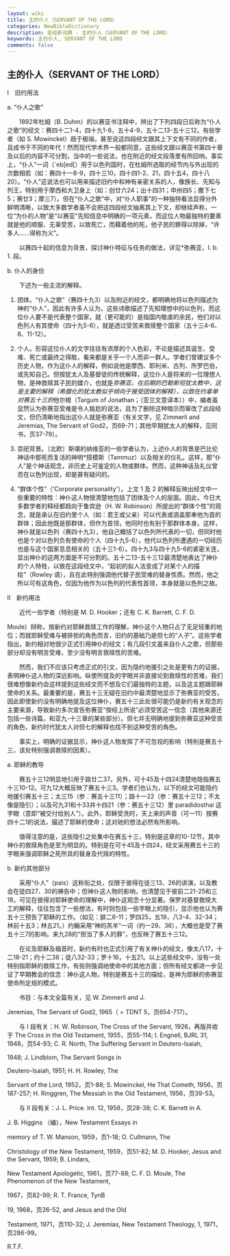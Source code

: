 ```yaml
---
layout: wiki
title: 主的仆人（SERVANT OF THE LORD）
categories: NewBibleDictionary
description: 圣经新词典 - 主的仆人（SERVANT OF THE LORD）
keywords: 主的仆人, SERVANT OF THE LORD
comments: false
---
```


## 主的仆人（SERVANT OF THE LORD）

Ⅰ　旧约用法

a. “仆人之歌”

　　1892年杜姆（B. Duhm）的以赛亚书注释中，辨出了下列四段日后称为“仆人之歌”的经文：赛四十二1-4，四十九1-6，五十4-9，五十二13-五十三12。有些学者（如 S. Mowinckel）趋于极端，甚至说这四段经文跟其上下文有不同的作者，且成书于不同的年代！然而现代学术界一般都同意，这些经文跟以赛亚书第四十章及以后的内容不可分割，当中的一些说法，也在附近的经文段落里有所回响。事实上，“仆人”一词（`eb[ed[）用于以色列国时，在杜姆所选取的经节内与外出现的次数相若（如：赛四十一8-9，四十三10，四十四1-2、21，四十五4，四十八20）。“仆人”这说法也可以用来描述旧约中和神有亲密关系的人，像族长、先知与列王，特别用于摩西和大卫身上（如：创廿六24；出十四31；申卅四5；撒下七5；赛廿3；摩三7）。但在“仆人之歌”中，对“仆人职事”的一种独特看法显得分外鲜明清晰，以致大多数学者虽不会把这四段经文抽离其上下文，却继续声称，一位“为仆的人物”是“以赛亚”先知信息中明确的一项元素，而这位人物最独特的要素就是他的顺服、无辜受苦，以致死亡，而藉着他的死，他子民的罪得以除掉，“许多人……得称为义”。

　　以赛四十起的信息为背景，探讨神仆特征与任务的做法，详见*弥赛亚，I. b. 1. 段。

b. 仆人的身份

　　下述为一些主流的解释。

1. 团体。“仆人之歌”（赛四十九3）以及附近的经文，都明确地将以色列描述为神的“仆人”，因此有许多人认为，这些诗歌描述了先知理想中的以色列，而这位仆人要不是代表整个国家，就（更可能的）是指国内敬虔的余民，他们对以色列人有其使命（四十九5-6），就是透过受苦来救赎整个国家（五十三4-6、8、11-12）。

2. 个人。形容这位仆人的文字往往有浓厚的个人色彩，不论是描述其诞生、受难、死亡或最终之得胜，看来都是关乎一个人而非一群人。学者们曾建议多个历史人物，作为这仆人的解释，例如说他是摩西、耶利米、古列、所罗巴伯，或先知自己。但按犹太人及基督徒的传统解释，这位仆人是将来的一位理想人物，是神救赎其子民的媒介，也就是*弥赛亚。在后期的巴勒斯坦犹太教中，这是主要的解释（希腊化的犹太教似乎倾向于接受团体的解释），以致在约拿单对赛五十三的*他尔根（Targum of Jonathan；〔亚兰文意译本〕）中，编者虽显然认为弥赛亚受难是令人尴尬的说法，且为了删除这种暗示而窜改了此段经文，但仍清晰地指出这仆人就是弥赛亚（有关文字，见 Zimmerli and Jeremias, The Servant of God2，页69-71；其他早期犹太人的解释，见同书，页37-79）。

3. 崇祀背景。〔北欧〕斯堪的纳维亚的一些学者认为，上述仆人的背景是巴比伦神话中那死而复活的神明*搭模斯（Tammuz）以及相关的仪礼。这样，那“仆人”是个神话观念，非历史上可鉴定的人物或群体。然而，这种神话及礼仪曾否在以色列出现，却是甚有疑问的。

4. “群体个性”（'Corporate personality'）。上文 1 及 2 的解释反映出经文中一些重要的特性：神仆这人物很清楚地包括了团体及个人的层面。因此，今日大多数学者的释经都趋向于鲁宾逊（H. W. Robinson）所提出的“群体个性”的观念，就是承认在旧约里个人（如：君王或父亲）可以代表或涵盖那奉他为首的群体；因此他既是那群体，但作为首领，他同时也有别于那群体本身。这样，神仆就是以色列（赛四十九3），他自己概括了以色列所代表的一切，但同时他也是个对以色列负有使命的个人（四十九5-6），他代以色列所遭遇的一切经历也是与这个国家息息相关的（五十三1-6）。四十九3与四十九5-6的紧密关连，显出神仆的这两方面是不可分割的。五十二13-五十三12最清楚地表达了神仆的个人特牲，以致在这段经文中，“起初的拟人法变成了对某个人的描绘”（Rowley 语），且在此特别强调他代替子民受难的替身性质。然而，他之所以可有这角色，仅因为他作为以色列的代表性首领，本身就是以色列之故。

Ⅱ　新约用法

　　近代一些学者（特别是 M. D. Hooker；还有 C. K. Barrett, C. F. D.

Moule）辩称，按新约对耶稣救赎工作的理解，神仆这个人物只占了无足轻重的地位；而就耶稣受难与被排拒的角色而言，旧约的基础乃是但七的“人子”。这些学者指出，新约相对地很少正式引用神仆的经文；有几段引文虽来自仆人之歌，但那些部分却没有明言受难，至少没有明言救赎性的苦难。

　　然而，我们不应该只考虑正式的引文，因为隐约地援引之处是更有力的证据，表明神仆这人物的深远影响。纵使所提及的字眼并非直接论到救赎性的苦难，我们很难想像新约会这样提到这些经文而不想及它们最独特的主题，以及这主题跟耶稣使命的关系。最重要的是，赛五十三无疑在旧约中最清楚地显示了弥赛亚的受苦，因此即使新约没有明确地提及这位神仆，赛五十三此处很可能仍是新约有关观念的主要来源，导致新约多次宣告弥赛亚“按经上所说”必须受苦这一信念（其他来源还包括一些诗篇，和亚九-十三章的某些部分）。但七并无明确地提到弥赛亚这种受苦的角色，新约时代犹太人对但七的解释也找不到这种受苦的角色。

　　事实上，明确的证据显示，神仆这人物发挥了不可忽视的影响（特别是赛五十三，该处特别强调救赎的因素）。

a. 耶稣的教导

　　赛五十三12明显地引用于路廿二37。另外，可十45及十四24清楚地隐指赛五十三10-12。可九12大概反映了赛五十三3。学者们也认为，以下的经文可能隐约地援引赛五十三；太三15（参：赛五十三11）；路十一22（参：赛五十三12；不太像是隐引）；以及可九31和十33并十四21（参：赛五十三12）里 paradidosthai 这字眼（意即“被交付给别人”）。此外，耶稣受洗时，天上来的声音（可一11）按赛四十二1的说法，撮述了耶稣的使命；这对祂的想法必然有所影响。

　　值得注意的是，这些隐引之处集中在赛五十三，特别是这章的10-12节，其中神仆的救赎角色是至为明显的。特别是在可十45及十四24，经文采用赛五十三的字眼来强调耶稣之死所具的替身及代赎的特性。

b. 新约其他部分

　　采用“仆人”（pais）这称衔之处，仅限于彼得在徒三13、26的讲演，以及教会在徒四27、30的祷告中；但神仆这人物的影响，也清楚见于彼前二21-25和三18，可见在彼得对耶稣使命的理解中，神仆这观念十分显著。保罗对基督救赎大工的解释，往往包含了一些想法，有时则包括一些字眼上的隐引，显示他也认为赛五十三预告了耶稣的工作。（如见：腓二6-11；罗四25，五19，八3-4、32-34；林前十五3；林五21。）约翰采用“神的羔羊”一词（约一29、36），大概也是受了赛五十三7的影响。来九28的“担当了多人的罪”，也反映了赛五十三12。

　　在论及耶稣及福音时，新约有时也正式引用了有关神仆的经文，像太八17，十二18-21；约十二38；徒八32-33；罗十16，十五21。以上这些经文中，没有一处特别指耶稣的救赎工作，有些则强调祂使命中的其他方面；但所有经文都进一步见证了早期教会的信念：神仆这人物，特别是赛五十三的描绘，是神为耶稣的弥赛亚使命所定规的模式。

　　书目：与本文全篇有关，见 W. Zimmerli and J.

Jeremias, The Servant of God2, 1965（ = TDNT 5，页654-717）。

　　与 I 段有关：H. W. Robinson, The Cross of the Servant, 1926，再版并收于 The Cross in the Old Testament, 1955，页55-114; I. Engnell, BJRL 31, 1948，页54-93; C. R. North, The Suffering Servant in Deutero-Isaiah,

1948; J. Lindblom, The Servant Songs in

Deutero-Isaiah, 1951; H. H. Rowley, The

Servant of the Lord, 1952，页1-88; S. Mowinckel, He That Cometh, 1956，页187-257; H. Ringgren, The Messiah in the Old Testament, 1956，页39-53。

　　与 II 段有关：J. L. Price. Int. 12, 1958，页28-38; C. K. Barrett in A.

J. B. Higgins （编），New Testament Essays in

memory of T. W. Manson, 1959，页1-18; O. Cullmann, The

Christology of the New Testament, 1959，页51-82; M. D. Hooker, Jesus and the Servant, 1959; B. Lindars,

New Testament Apologetic, 1961，页77-88; C. F. D. Moule, The Phenomenon of the New Testament,

1967，页82-99; R. T. France, TynB

19, 1968，页26-52, and Jesus and the Old

Testament, 1971，页110-32; J. Jeremias, New Testament Theology, 1, 1971，页286-99。

R.T.F.








